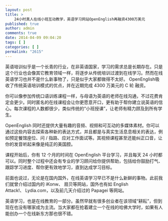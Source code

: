 ```yaml
---
layout: post
title: >
    24小时真人在线小班互动教学，英语学习网站OpenEnglish再融资4300万美元
published: true
author: admin
comments: true
date: 2014-04-09 09:04:20
tags: [ ]
categories: [ ]
permalink: "2615"
---
```

英语培训似乎是一个长青的行业，在非英语国家，学习的需求总是长期存在。只是这个行业也会像其它教育领域一样，将逐步从传统培训过渡到在线学习。然而在线英语学习也并不是什么新事物了，只是似乎大家都做得不太好。 OpenEnglish吸收了传统英语培训模式的优点，并在近期完成 4300 万美元的 C 轮 融资。

你可以像参加传统口语训练课程一样，与母语为英语的老师在线沟通，不过花费肯定会更少。同时匿名的在线课程会让你更愿意开口，更有助于帮你建立说英语的信心。每次课程的人数都很少，类似传统的“小班授课”，让老师有精力顾及到所有学生。

OpenEnglish 同时还提供大量有趣的音频、视频和可互动的多媒体素材。你可以通过这些内容去探索各种新的表达方式，并且都是与真实生活息息相关的表达，例如预定餐馆座位、问 / 指路、应对工作面试等。其视频课程甚至还能纠正口音，让你的发音听起来像是纯正的美国腔。

课程开始后，你有 12 个月的时间在 OpenEnglish 平台学习，并且每天 24 小时都可以。同时整个过程中还会有专业的学习顾问给你提供帮助，包括给你鼓励打气、跟踪学习进度、帮你更有效地学习，直到达成学习目标。

前面也说过，无论是在国内国外，在线英语学习早已不是什么新鲜的事物。此前我们就曾介绍过国内的 iKonw、 扇贝等网站，国外也有如 English Attack!、 Lydia.com，以及前几天介绍过的 Papagei 等网站。

英语学习，也是在线教育的一部分。虽然早就有很多创业者在该领域“耕耘”，但到现在也没有哪家成为主流。当大家都在抢着建立一个在线的哈佛大学时，如果有人能创办一个在线新东方那也很不错。